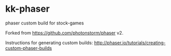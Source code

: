 # kk-phaser
phaser custom build for stock-games

Forked from https://github.com/photonstorm/phaser v2.

Instructions for generating custom builds: http://phaser.io/tutorials/creating-custom-phaser-builds 

